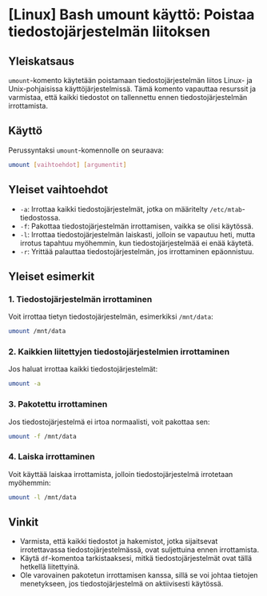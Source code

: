 # [Linux] Bash umount käyttö: Poistaa tiedostojärjestelmän liitoksen

## Yleiskatsaus
`umount`-komento käytetään poistamaan tiedostojärjestelmän liitos Linux- ja Unix-pohjaisissa käyttöjärjestelmissä. Tämä komento vapauttaa resurssit ja varmistaa, että kaikki tiedostot on tallennettu ennen tiedostojärjestelmän irrottamista.

## Käyttö
Perussyntaksi `umount`-komennolle on seuraava:

```bash
umount [vaihtoehdot] [argumentit]
```

## Yleiset vaihtoehdot
- `-a`: Irrottaa kaikki tiedostojärjestelmät, jotka on määritelty `/etc/mtab`-tiedostossa.
- `-f`: Pakottaa tiedostojärjestelmän irrottamisen, vaikka se olisi käytössä.
- `-l`: Irrottaa tiedostojärjestelmän laiskasti, jolloin se vapautuu heti, mutta irrotus tapahtuu myöhemmin, kun tiedostojärjestelmää ei enää käytetä.
- `-r`: Yrittää palauttaa tiedostojärjestelmän, jos irrottaminen epäonnistuu.

## Yleiset esimerkit
### 1. Tiedostojärjestelmän irrottaminen
Voit irrottaa tietyn tiedostojärjestelmän, esimerkiksi `/mnt/data`:

```bash
umount /mnt/data
```

### 2. Kaikkien liitettyjen tiedostojärjestelmien irrottaminen
Jos haluat irrottaa kaikki tiedostojärjestelmät:

```bash
umount -a
```

### 3. Pakotettu irrottaminen
Jos tiedostojärjestelmä ei irtoa normaalisti, voit pakottaa sen:

```bash
umount -f /mnt/data
```

### 4. Laiska irrottaminen
Voit käyttää laiskaa irrottamista, jolloin tiedostojärjestelmä irrotetaan myöhemmin:

```bash
umount -l /mnt/data
```

## Vinkit
- Varmista, että kaikki tiedostot ja hakemistot, jotka sijaitsevat irrotettavassa tiedostojärjestelmässä, ovat suljettuina ennen irrottamista.
- Käytä `df`-komentoa tarkistaaksesi, mitkä tiedostojärjestelmät ovat tällä hetkellä liitettyinä.
- Ole varovainen pakotetun irrottamisen kanssa, sillä se voi johtaa tietojen menetykseen, jos tiedostojärjestelmä on aktiivisesti käytössä.